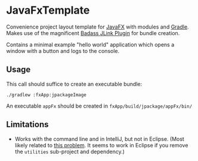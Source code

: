 # JavaFxTemplate
Convenience project layout template for [JavaFX](https://openjfx.io/) with modules and [Gradle](https://gradle.org/). Makes use of the magnificent [Badass JLink Plugin](https://badass-jlink-plugin.beryx.org/) for bundle creation.

Contains a minimal example "hello world" application which opens a window with a button and logs to the console.

## Usage

This call should suffice to create an executable bundle:

`./gradlew :fxApp:jpackageImage`

An executable `appFx` should be created in `fxApp/build/jpackage/appFx/bin/`

## Limitations

- Works with the command line and in IntelliJ, but not in Eclipse. (Most likely related to [this problem](https://github.com/eclipse/buildship/issues/658). It seems to work in Eclipse if you remove the `utilities` sub-project and dependency.)
